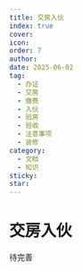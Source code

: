 ```yaml
---
title: 交房入伙
index: true
cover: 
icon: 
order: 7
author: 
date: 2025-06-02
tag:
  - 办证
  - 交房
  - 缴费
  - 入伙
  - 验房
  - 验收
  - 注意事项
  - 装修
category:
  - 文档
  - 知识
sticky: 
star: 
---
```


# 交房入伙

待完善
